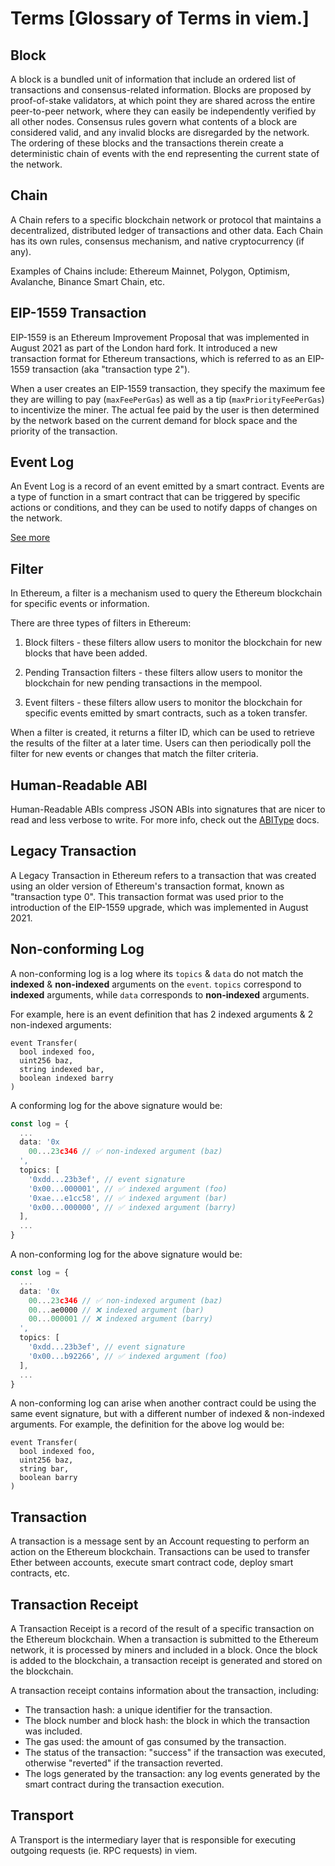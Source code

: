 # Terms [Glossary of Terms in viem.]

## Block

A block is a bundled unit of information that include an ordered list of transactions and consensus-related information. Blocks are proposed by proof-of-stake validators, at which point they are shared across the entire peer-to-peer network, where they can easily be independently verified by all other nodes. Consensus rules govern what contents of a block are considered valid, and any invalid blocks are disregarded by the network. The ordering of these blocks and the transactions therein create a deterministic chain of events with the end representing the current state of the network.

## Chain

A Chain refers to a specific blockchain network or protocol that maintains a decentralized, distributed ledger of transactions and other data. Each Chain has its own rules, consensus mechanism, and native cryptocurrency (if any).

Examples of Chains include: Ethereum Mainnet, Polygon, Optimism, Avalanche, Binance Smart Chain, etc.

## EIP-1559 Transaction

EIP-1559 is an Ethereum Improvement Proposal that was implemented in August 2021 as part of the London hard fork. It introduced a new transaction format for Ethereum transactions, which is referred to as an EIP-1559 transaction (aka "transaction type 2").

When a user creates an EIP-1559 transaction, they specify the maximum fee they are willing to pay (`maxFeePerGas`) as well as a tip (`maxPriorityFeePerGas`) to incentivize the miner. The actual fee paid by the user is then determined by the network based on the current demand for block space and the priority of the transaction.

## Event Log

An Event Log is a record of an event emitted by a smart contract. Events are a type of function in a smart contract that can be triggered by specific actions or conditions, and they can be used to notify dapps of changes on the network.

[See more](https://ethereum.org/en/developers/docs/smart-contracts/anatomy/#events-and-logs)

## Filter

In Ethereum, a filter is a mechanism used to query the Ethereum blockchain for specific events or information.

There are three types of filters in Ethereum:

1. Block filters - these filters allow users to monitor the blockchain for new blocks that have been added.

2. Pending Transaction filters - these filters allow users to monitor the blockchain for new pending transactions in the mempool.

3. Event filters - these filters allow users to monitor the blockchain for specific events emitted by smart contracts, such as a token transfer.

When a filter is created, it returns a filter ID, which can be used to retrieve the results of the filter at a later time. Users can then periodically poll the filter for new events or changes that match the filter criteria.

## Human-Readable ABI

Human-Readable ABIs compress JSON ABIs into signatures that are nicer to read and less verbose to write. For more info, check out the [ABIType](https://abitype.dev/api/human) docs.

## Legacy Transaction

A Legacy Transaction in Ethereum refers to a transaction that was created using an older version of Ethereum's transaction format, known as "transaction type 0". This transaction format was used prior to the introduction of the EIP-1559 upgrade, which was implemented in August 2021.

## Non-conforming Log

A non-conforming log is a log where its `topics` & `data` do not match the **indexed** & **non-indexed** arguments on the `event`. `topics` correspond to **indexed** arguments, while `data` corresponds to **non-indexed** arguments.

For example, here is an event definition that has 2 indexed arguments & 2 non-indexed arguments:

```solidity
event Transfer(
  bool indexed foo, 
  uint256 baz, 
  string indexed bar, 
  boolean indexed barry
)
```

A conforming log for the above signature would be:

```ts
const log = {
  ...
  data: '0x
    00...23c346 // ✅ non-indexed argument (baz)
  ',
  topics: [
    '0xdd...23b3ef', // event signature
    '0x00...000001', // ✅ indexed argument (foo)
    '0xae...e1cc58', // ✅ indexed argument (bar)
    '0x00...000000', // ✅ indexed argument (barry)
  ],
  ...
}
```

A non-conforming log for the above signature would be:

```ts
const log = {
  ...
  data: '0x
    00...23c346 // ✅ non-indexed argument (baz)
    00...ae0000 // ❌ indexed argument (bar)
    00...000001 // ❌ indexed argument (barry)
  ',
  topics: [
    '0xdd...23b3ef', // event signature
    '0x00...b92266', // ✅ indexed argument (foo)
  ],
  ...
}
```

A non-conforming log can arise when another contract could be using the same event signature, but with a different number of indexed & non-indexed arguments. For example, the definition for the above log would be:

```solidity
event Transfer(
  bool indexed foo, 
  uint256 baz, 
  string bar, 
  boolean barry
)
```

## Transaction

A transaction is a message sent by an Account requesting to perform an action on the Ethereum blockchain. Transactions can be used to transfer Ether between accounts, execute smart contract code, deploy smart contracts, etc.

## Transaction Receipt

A Transaction Receipt is a record of the result of a specific transaction on the Ethereum blockchain. When a transaction is submitted to the Ethereum network, it is processed by miners and included in a block. Once the block is added to the blockchain, a transaction receipt is generated and stored on the blockchain.

A transaction receipt contains information about the transaction, including:

- The transaction hash: a unique identifier for the transaction.
- The block number and block hash: the block in which the transaction was included.
- The gas used: the amount of gas consumed by the transaction.
- The status of the transaction: "success" if the transaction was executed, otherwise "reverted" if the transaction reverted. 
- The logs generated by the transaction: any log events generated by the smart contract during the transaction execution.

## Transport

A Transport is the intermediary layer that is responsible for executing outgoing requests (ie. RPC requests) in viem.